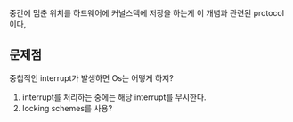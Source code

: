 ---
---

중간에 멈춘 위치를 하드웨어에 커널스텍에 저장을 하는게 이 개념과 관련된 protocol이다,

## 문제점
중첩적인 interrupt가 발생하면 Os는 어떻게 하지? 
1. interrupt를 처리하는 중에는 해당 interrupt를 무시한다. 
2. locking schemes를 사용? 